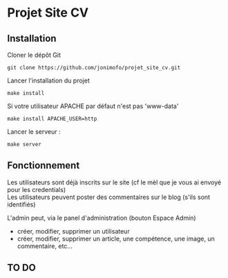 # Projet Site CV

## Installation
  
Cloner le dépôt Git  

```git clone https://github.com/jonimofo/projet_site_cv.git```  
  
Lancer l'installation du projet
  
```make install```
  
Si votre utilisateur APACHE par défaut n'est pas 'www-data'
  
```make install APACHE_USER=http```
    
Lancer le serveur : 
  
```make server```


## Fonctionnement
Les utilisateurs sont déjà inscrits sur le site (cf le mèl que je vous ai envoyé pour les credentials)  
Les utilisateurs peuvent poster des commentaires sur le blog (s'ils sont identifiés)
  
L'admin peut, via le panel d'administration (bouton Espace Admin)
 - créer, modifier, supprimer un utilisateur
 - créer, modifier, supprimer un article, une compétence, une image, un commentaire, etc... 



## TO DO
